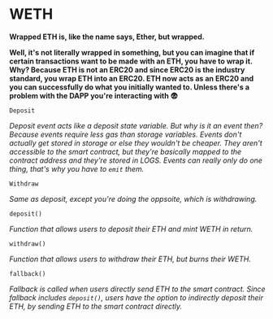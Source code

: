 # WETH

**Wrapped ETH is, like the name says, Ether, but wrapped.** 

**Well, it's not literally wrapped in something, but you can imagine that if certain transactions want to be made with an ETH, you have to wrap it. Why? Because ETH is not an ERC20 and since ERC20 is the industry standard, you wrap ETH into an ERC20. ETH now acts as an ERC20 and you can successfully do what you initially wanted to. Unless there's a problem with the DAPP you're interacting with 😨**

```
Deposit
```
*Deposit event acts like a deposit state variable. But why is it an event then? Because events require less gas than storage variables. Events don't actually get stored in storage or else they wouldn't be cheaper. They aren't accessible to the smart contract, but they're basically mapped to the contract address and they're stored in LOGS. Events can really only do one thing, that's why you have to `emit` them.*

```
Withdraw
```
*Same as deposit, except you're doing the oppsoite, which is withdrawing.*

```
deposit()
```
*Function that allows users to deposit their ETH and mint WETH in return.*

```
withdraw()
```
*Function that allows users to withdraw their ETH, but burns their WETH.*

```
fallback()
```
*Fallback is called when users directly send ETH to the smart contract. Since fallback includes `deposit()`, users have the option to indirectly deposit their ETH, by sending ETH to the smart contract directly.*
